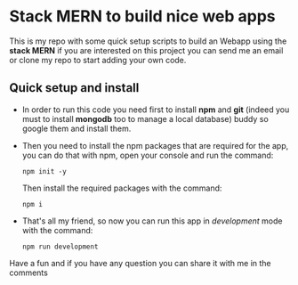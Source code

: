 # Stack MERN to build nice web apps

This is my repo with some quick setup scripts to build an Webapp using the **stack MERN**
if you are interested on this project you can send me an email or clone my repo to start 
adding your own code.

## Quick setup and install
 
* In order to run this code you need first to install **npm** and **git** (indeed you must to install **mongodb** too
 to manage a local database) buddy so google them 
and install them.

* Then you need to install the npm packages that are required for the app, you can do that with npm,
open your console and run the command:

  ```
  npm init -y 
  ```
  Then install the required packages with the command:
  ```
  npm i 
  ```
  
* That's all my friend, so now you can run this app in *development* mode with the command:
  ```
  npm run development
  ```
  
Have a fun and if you have any question you can share it with me in the comments  

